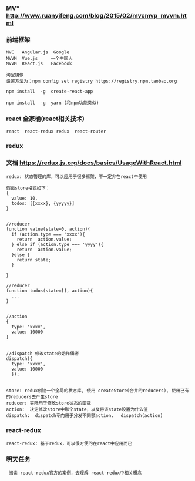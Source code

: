 

### MV*  http://www.ruanyifeng.com/blog/2015/02/mvcmvp_mvvm.html
### 前端框架
```
MVC   Angular.js  Google
MVVM  Vue.js     一个中国人
MVVM  React.js   Facebook
```


```
淘宝镜像
设置方法为：npm config set registry https://registry.npm.taobao.org

npm install  -g  create-react-app

npm install  -g  yarn (和npm功能类似)
```


### react 全家桶(react相关技术)
```
react  react-redux redux  react-router

```


### redux
### 文档  https://redux.js.org/docs/basics/UsageWithReact.html
```
redux: 状态管理的库，可以应用于很多框架，不一定非在react中使用

假设store格式如下：
{
  value: 10,
  todos: [{xxxx}, {yyyyy}]
}


//reducer
function value(state=0, action){
  if (action.type === 'xxxx'){
    return  action.value;
  } else if (action.type === 'yyyy'){
    return  action.value;
  }else {
    return state;
  }

}

//reducer
function todos(state=[], action){
  ...
}


//action
{
  type: 'xxxx',
  value: 10000
}


//dispatch 修改state的始作俑者
dispatch({
  type: 'xxxx',
  value: 10000
  });


store: redux创建一个全局的状态库, 使用 createStore(合并的reducers), 使用已有的reducers去产生store
reducer: 实际用于修改store状态的函数
action:  决定修改store中那个state，以及将该state设置为什么值
dispatch:  dispatch专门用于分发不同额action，  dispatch(action)

```


### react-redux  
```
react-redux: 基于redux，可以很方便的在react中应用而已
```


### 明天任务
```
 阅读 react-redux官方的案例，去理解 react-redux中相关概念

```
